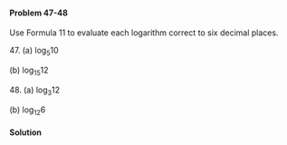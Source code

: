 <div class="alert alert-warning" role="alert">
<h4 class="alert-heading">Problem 47-48</h4>

Use Formula 11 to evaluate each logarithm correct to six decimal places.

<div class="container">
<div class="row">
<div class="col-6">

47.$\; \text{(a)\ } \log_5 10$

</div>
<div class="col-6">

$\text{(b)\ } \log_{15} 12$

</div>
</div>
</div>

<div class="container">
<div class="row">
<div class="col-6">

48.$\; \text{(a)\ } \log_3 12$

</div>
<div class="col-6">

$\text{(b)\ } \log_{12} 6$

</div>
</div>
</div>

</div>

<div class="alert alert-success" role="alert">
<h4 class="alert-heading">Solution</h4>



</div>

